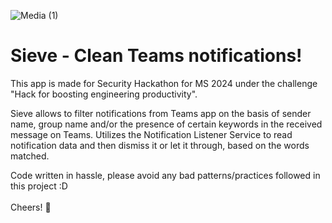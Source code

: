 
![Media (1)](https://github.com/prafullmishra/Sieve/assets/20402084/1ab301a7-d358-4f33-922b-027a57d37154)

<h1>Sieve - Clean Teams notifications!</h1>

This app is made for Security Hackathon for MS 2024 under the challenge "Hack for boosting engineering productivity".

Sieve allows to filter notifications from Teams app on the basis of sender name, group name and/or the presence of certain keywords in the received message on Teams. Utilizes the Notification Listener Service to read notification data and then dismiss it or let it through, based on the words matched.


Code written in hassle, please avoid any bad patterns/practices followed in this project :D 
<br><br>Cheers! 🍻
